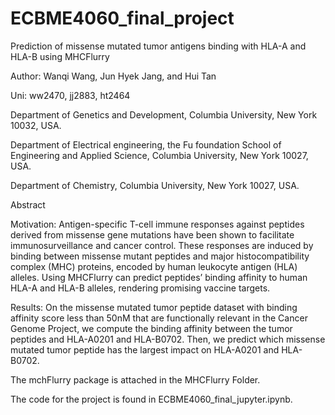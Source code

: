 # ECBME4060_final_project
Prediction of missense mutated tumor antigens binding with HLA-A and HLA-B using MHCFlurry


Author: Wanqi Wang, Jun Hyek Jang, and Hui Tan

Uni: ww2470, jj2883, ht2464



Department of Genetics and Development, Columbia University, New York 10032, USA.

Department of Electrical engineering, the Fu foundation School of Engineering and Applied Science, Columbia University, New York 10027, USA.

Department of Chemistry, Columbia University, New York 10027, USA.



Abstract

Motivation: Antigen-specific T-cell immune responses against peptides derived from missense gene mutations have been shown to facilitate immunosurveillance and cancer control. These responses are induced by binding between missense mutant peptides and major histocompatibility complex (MHC) proteins, encoded by human leukocyte antigen (HLA) alleles.  Using MHCFlurry can predict peptides’ binding affinity to human HLA-A and HLA-B alleles, rendering promising vaccine targets.

Results: On the missense mutated tumor peptide dataset with binding affinity score less than 50nM that are functionally relevant in the Cancer Genome Project, we compute the binding affinity between the tumor peptides and HLA-A0201 and HLA-B0702. Then, we predict which missense mutated tumor peptide has the largest impact on HLA-A0201 and HLA-B0702. 



The mchFlurry package is attached in the MHCFlurry Folder.

The code for the project is found in ECBME4060_final_jupyter.ipynb.
